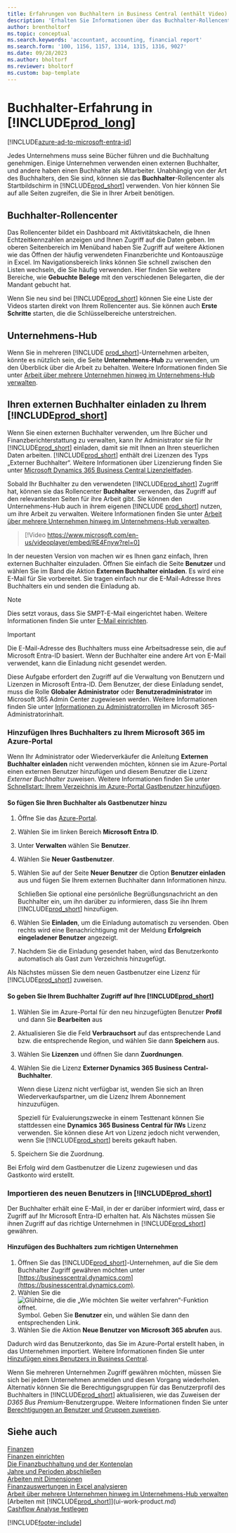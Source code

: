 ```yaml
---
title: Erfahrungen von Buchhaltern in Business Central (enthält Video)
description: 'Erhalten Sie Informationen über das Buchhalter-Rollencenter und den Unternehmens-Hub, der interne und externe Buchhalter im Client-Unternehmen unterstützt.'
author: brentholtorf
ms.topic: conceptual
ms.search.keywords: 'accountant, accounting, financial report'
ms.search.form: '100, 1156, 1157, 1314, 1315, 1316, 9027'
ms.date: 09/28/2023
ms.author: bholtorf
ms.reviewer: bholtorf
ms.custom: bap-template
---
```

# <a name="accountant-experiences-in-"></a>Buchhalter-Erfahrung in [!INCLUDE[prod_long](includes/prod_long.md)]

[!INCLUDE[azure-ad-to-microsoft-entra-id](~/../shared-content/shared/azure-ad-to-microsoft-entra-id.md)]

Jedes Unternehmens muss seine Bücher führen und die Buchhaltung genehmigen. Einige Unternehmen verwenden einen externen Buchhalter, und andere haben einen Buchhalter als Mitarbeiter. Unabhängig von der Art des Buchhalters, den Sie sind, können sie das **Buchhalter**-Rollencenter als Startbildschirm in [!INCLUDE[prod_short](includes/prod_short.md)] verwenden. Von hier können Sie auf alle Seiten zugreifen, die Sie in Ihrer Arbeit benötigen.  

## <a name="accountant-role-center"></a>Buchhalter-Rollencenter

Das Rollencenter bildet ein Dashboard mit Aktivitätskacheln, die Ihnen Echtzeitkennzahlen anzeigen und Ihnen Zugriff auf die Daten geben. Im oberen Seitenbereich im Menüband haben Sie Zugriff auf weitere Aktionen wie das Öffnen der häufig verwendeten Finanzberichte und Kontoauszüge in Excel. Im Navigationsbereich links können Sie schnell zwischen den Listen wechseln, die Sie häufig verwenden. Hier finden Sie weitere Bereiche, wie **Gebuchte Belege** mit den verschiedenen Belegarten, die der Mandant gebucht hat.  

Wenn Sie neu sind bei [!INCLUDE[prod_short](includes/prod_short.md)] können Sie eine Liste der Videos starten direkt von Ihrem Rollencenter aus. Sie können auch **Erste Schritte** starten, die die Schlüsselbereiche unterstreichen.  

## <a name="company-hub"></a>Unternehmens-Hub

Wenn Sie in mehreren [!INCLUDE [prod_short](includes/prod_short.md)]-Unternehmen arbeiten, könnte es nützlich sein, die Seite **Unternehmens-Hub** zu verwenden, um den Überblick über die Arbeit zu behalten.  Weitere Informationen finden Sie unter [Arbeit über mehrere Unternehmen hinweg im Unternehmens-Hub verwalten](company-hub.md).  

## <a name="inviting-your-external-accountant-to-your-"></a><a name="inviteaccountant"></a>Ihren externen Buchhalter einladen zu Ihrem [!INCLUDE[prod_short](includes/prod_short.md)]

Wenn Sie einen externen Buchhalter verwenden, um Ihre Bücher und Finanzberichterstattung zu verwalten, kann Ihr Administrator sie für Ihr [!INCLUDE[prod_short](includes/prod_short.md)] einladen, damit sie mit Ihnen an Ihren steuerlichen Daten arbeiten. [!INCLUDE[prod_short](includes/prod_short.md)] enthält drei Lizenzen des Typs „Externer Buchhalter“. Weitere Informationen über Lizenzierung finden Sie unter [Microsoft Dynamics 365 Business Central Lizenzleitfaden](https://go.microsoft.com/fwlink/?LinkId=871590).

Sobald Ihr Buchhalter zu den verwendeten [!INCLUDE[prod_short](includes/prod_short.md)] Zugriff hat, können sie das Rollencenter **Buchhalter** verwenden, das Zugriff auf den relevantesten Seiten für ihre Arbeit gibt. Sie können den Unternehmens-Hub auch in ihrem eigenen [!INCLUDE [prod_short](includes/prod_short.md)] nutzen, um ihre Arbeit zu verwalten. Weitere Informationen finden Sie unter [Arbeit über mehrere Unternehmen hinweg im Unternehmens-Hub verwalten](company-hub.md).  

> [!Video https://www.microsoft.com/en-us/videoplayer/embed/RE4Fnyw?rel=0]

In der neuesten Version von machen wir es Ihnen ganz einfach, Ihren externen Buchhalter einzuladen. Öffnen Sie einfach die Seite **Benutzer** und wählen Sie im Band die Aktion **Externen Buchhalter einladen**. Es wird eine E-Mail für Sie vorbereitet. Sie tragen einfach nur die E-Mail-Adresse Ihres Buchhalters ein und senden die Einladung ab.  

> [!Note]  
> Dies setzt voraus, dass Sie SMPT-E-Mail eingerichtet haben. Weitere Informationen finden Sie unter [E-Mail einrichten](admin-how-setup-email.md).  

<!-- ![Invite your accountant.](./media/finance-invite-accountant/invite-accountant.png)-->

> [!IMPORTANT]  
> Die E-Mail-Adresse des Buchhalters muss eine Arbeitsadresse sein, die auf Microsoft Entra-ID basiert. Wenn der Buchhalter eine andere Art von E-Mail verwendet, kann die Einladung nicht gesendet werden.
>
> Diese Aufgabe erfordert den Zugriff auf die Verwaltung von Benutzern und Lizenzen in Microsoft Entra-ID. Dem Benutzer, der diese Einladung sendet, muss die Rolle **Globaler Administrator** oder **Benutzeradministrator** im Microsoft 365 Admin Center zugewiesen werden. Weitere Informationen finden Sie unter [Informationen zu Administratorrollen](/microsoft-365/admin/add-users/about-admin-roles) im Microsoft 365-Administratorinhalt.  

### <a name="adding-your-accountant-to-your-microsoft-365-in-the-azure-portal"></a>Hinzufügen Ihres Buchhalters zu Ihrem Microsoft 365 im Azure-Portal

Wenn Ihr Administrator oder Wiederverkäufer die Anleitung **Externen Buchhalter einladen** nicht verwenden möchten, können sie im Azure-Portal einen externen Benutzer hinzufügen und diesem Benutzer die Lizenz *Externer Buchhalter* zuweisen. Weitere Informationen finden Sie unter [Schnellstart: Ihrem Verzeichnis im Azure-Portal Gastbenutzer hinzufügen](/azure/active-directory/b2b/b2b-quickstart-add-guest-users-portal).

#### <a name="to-add-your-accountant-as-a-guest-user"></a>So fügen Sie Ihren Buchhalter als Gastbenutzer hinzu

1. Öffne Sie das [Azure-Portal](https://portal.azure.com/).
2. Wählen Sie im linken Bereich **Microsoft Entra ID**.
3. Unter **Verwalten** wählen Sie **Benutzer**.
4. Wählen Sie **Neuer Gastbenutzer**.
5. Wählen Sie auf der Seite **Neuer Benutzer** die Option **Benutzer einladen** aus und fügen Sie Ihrem externen Buchhalter dann Informationen hinzu.  

   Schließen Sie optional eine persönliche Begrüßungsnachricht an den Buchhalter ein, um ihn darüber zu informieren, dass Sie ihn Ihrem [!INCLUDE[prod_short](includes/prod_short.md)] hinzufügen.

6. Wählen Sie **Einladen**, um die Einladung automatisch zu versenden. Oben rechts wird eine Benachrichtigung mit der Meldung **Erfolgreich eingeladener Benutzer** angezeigt. 
7. Nachdem Sie die Einladung gesendet haben, wird das Benutzerkonto automatisch als Gast zum Verzeichnis hinzugefügt.

Als Nächstes müssen Sie dem neuen Gastbenutzer eine Lizenz für [!INCLUDE[prod_short](includes/prod_short.md)] zuweisen.

#### <a name="to-give-your-accountant-access-to-your-"></a>So geben Sie Ihrem Buchhalter Zugriff auf Ihre [!INCLUDE[prod_short](includes/prod_short.md)]

1. Wählen Sie im Azure-Portal für den neu hinzugefügten Benutzer **Profil** und dann Sie **Bearbeiten** aus
2. Aktualisieren Sie die Feld **Verbrauchsort** auf das entsprechende Land bzw. die entsprechende Region, und wählen Sie dann **Speichern** aus.
3. Wählen Sie **Lizenzen** und öffnen Sie dann **Zuordnungen**.
4. Wählen Sie die Lizenz **Externer Dynamics 365 Business Central-Buchhalter**.  
    
    Wenn diese Lizenz nicht verfügbar ist, wenden Sie sich an Ihren Wiederverkaufspartner, um die Lizenz Ihrem Abonnement hinzuzufügen.

    Speziell für Evaluierungszwecke in einem Testtenant können Sie stattdessen eine **Dynamics 365 Business Central für IWs** Lizenz verwenden. Sie können diese Art von Lizenz jedoch nicht verwenden, wenn Sie [!INCLUDE[prod_short](includes/prod_short.md)] bereits gekauft haben. 
5. Speichern Sie die Zuordnung.

Bei Erfolg wird dem Gastbenutzer die Lizenz zugewiesen und das Gastkonto wird erstellt.

### <a name="importing-the-new-user-into-"></a>Importieren des neuen Benutzers in [!INCLUDE[prod_short](includes/prod_short.md)]

Der Buchhalter erhält eine E-Mail, in der er darüber informiert wird, dass er Zugriff auf Ihr Microsoft Entra-ID erhalten hat. Als Nächstes müssen Sie ihnen Zugriff auf das richtige Unternehmen in [!INCLUDE[prod_short](includes/prod_short.md)] gewähren.

#### <a name="to-add-the-accountant-to-the-right-company"></a>Hinzufügen des Buchhalters zum richtigen Unternehmen

1. Öffnen Sie das [!INCLUDE[prod_short](includes/prod_short.md)]-Unternehmen, auf die Sie dem Buchhalter Zugriff gewähren möchten unter [https://businesscentral.dynamics.com](https://businesscentral.dynamics.com).
2. Wählen Sie die ![Glühbirne, die die „Wie möchten Sie weiter verfahren“-Funktion öffnet.](media/ui-search/search_small.png "Wie möchten Sie weiter verfahren") Symbol. Geben Sie **Benutzer** ein, und wählen Sie dann den entsprechenden Link.  
3. Wählen Sie die Aktion **Neue Benutzer von Microsoft 365 abrufen** aus.

Dadurch wird das Benutzerkonto, das Sie im Azure-Portal erstellt haben, in das Unternehmen importiert. Weitere Informationen finden Sie unter [Hinzufügen eines Benutzers in Business Central](ui-how-users-permissions.md#adduser).  

Wenn Sie mehreren Unternehmen Zugriff gewähren möchten, müssen Sie sich bei jedem Unternehmen anmelden und diesen Vorgang wiederholen. Alternativ können Sie die Berechtigungsgruppen für das Benutzerprofil des Buchhalters in [!INCLUDE[prod_short](includes/prod_short.md)] aktualisieren, wie das Zuweisen der *D365 Bus Premium*-Benutzergruppe. Weitere Informationen finden Sie unter [Berechtigungen an Benutzer und Gruppen zuweisen](ui-define-granular-permissions.md).  

## <a name="see-also"></a>Siehe auch

[Finanzen](finance.md)  
[Finanzen einrichten](finance-setup-finance.md)  
[Die Finanzbuchhaltung und der Kontenplan](finance-general-ledger.md)  
[Jahre und Perioden abschließen](year-close-years-periods.md)  
[Arbeiten mit Dimensionen](finance-dimensions.md)  
[Finanzauswertungen in Excel analysieren](finance-analyze-excel.md)  
[Arbeit über mehrere Unternehmen hinweg im Unternehmens-Hub verwalten](company-hub.md)  
[Arbeiten mit [!INCLUDE[prod_short](includes/prod_short.md)]](ui-work-product.md)  
[Cashflow Analyse festlegen](finance-setup-cash-flow-analyses.md)  


[!INCLUDE[footer-include](includes/footer-banner.md)]
